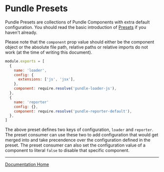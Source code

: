 # Pundle Presets

Pundle Presets are collections of Pundle Components with extra default configuration. You should read the basic introduction of [Presets](../introduction/presets.md) if you haven't already.

Please note that the `component` prop value should either be the component object or the absolute file path, relative paths or relative imports do not work (at the time of writing this document).

```js
module.exports = [
  {
    name: 'loader',
    config: {
      extensions: ['js', 'jsx'],
    },
    component: require.resolve('pundle-loader-js'),
  },
  {
    name: 'reporter'
    config: {},
    component: require.resolve('pundle-reporter-default'),
  },
]
```

The above preset defines two keys of configuration, `loader` and `reporter`. The preset consumer can use these two to add configuration that would get merged into and take precendence over the configuration defined in the preset. The preset consumer can also set the configuration value of a component to literal `false` to disable that specific component.

---

[Documentation Home](../)
